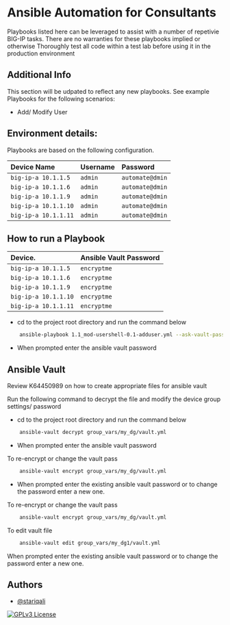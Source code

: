 
# Ansible Automation for Consultants
Playbooks listed here can be leveraged to assist with a number of repetivie BIG-IP tasks.
There are no warranties for these playbooks implied or otherwise
Thoroughly test all code within a test lab before using it in the production environment


## Additional Info
This section will be udpated to reflect any new playbooks.
See example Playbooks for the following scenarios:

- Add/ Modify User
## Environment details:

Playbooks are based on the following configuration.


| Device Name                | Username | Password                   |
| :------------------------- | :------- | :------------------------- |
| `big-ip-a 10.1.1.5`        | `admin`  | `automate@dmin`            |
| `big-ip-a 10.1.1.6`        | `admin`  | `automate@dmin`            |
| `big-ip-a 10.1.1.9`        | `admin`  | `automate@dmin`            |
| `big-ip-a 10.1.1.10`        | `admin`  | `automate@dmin`            |
| `big-ip-a 10.1.1.11`        | `admin`  | `automate@dmin`            |


## How to run a Playbook

| Device.                    | Ansible Vault Password     |
| :------------------------- | :------------------------- |
| `big-ip-a 10.1.1.5`        | `encryptme`                |
| `big-ip-a 10.1.1.6`        | `encryptme`                |
| `big-ip-a 10.1.1.9`        | `encryptme`                |
| `big-ip-a 10.1.1.10`       | `encryptme`                |
| `big-ip-a 10.1.1.11`       | `encryptme`                |

- cd to the project root directory and run the command below
```bash
    ansible-playbook 1.1_mod-usershell-0.1-adduser.yml --ask-vault-password
```
- When prompted enter the ansible vault password


## Ansible Vault

Review K64450989 on how to create appropriate files for ansible vault

Run the following command to decrypt the file and modify the device group settings/ password
- cd to the project root directory and run the command below
```bash
    ansible-vault decrypt group_vars/my_dg/vault.yml
```
- When prompted enter the ansible vault password


To re-encrypt or change the vault pass
```bash
    ansible-vault encrypt group_vars/my_dg/vault.yml
```
- When prompted enter the existing ansible vault password or to change the password enter a new one.

To re-encrypt or change the vault pass
```bash
    ansible-vault encrypt group_vars/my_dg/vault.yml
```

To edit vault file
```bash
    ansible-vault edit group_vars/my_dg1/vault.yml
```
When prompted enter the existing ansible vault password or to change the password enter a new one.


## Authors

- [@stariqali](https://github.com/stariqali/Ansible-Playbooks-v1)

[![GPLv3 License](https://img.shields.io/badge/License-GPL%20v3-yellow.svg)](https://opensource.org/licenses/)

